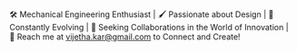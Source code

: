 🛠️ Mechanical Engineering Enthusiast |
🖌️ Passionate about Design |
🌱 Constantly Evolving |
🌟 Seeking Collaborations in the World of Innovation | 
📧 Reach me at vijetha.kar@gmail.com to Connect and Create!
